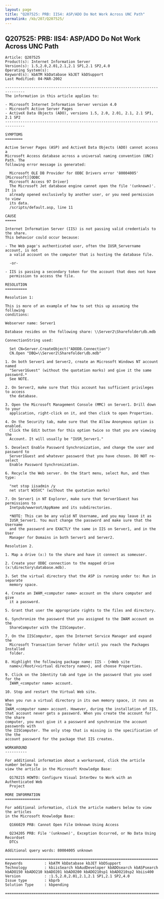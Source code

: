 ```yaml
---
layout: page
title: "Q207525: PRB: IIS4: ASP/ADO Do Not Work Across UNC Path"
permalink: /kb/207/Q207525/
---
```


## Q207525: PRB: IIS4: ASP/ADO Do Not Work Across UNC Path

	Article: Q207525
	Product(s): Internet Information Server
	Version(s): 1.5,2.0,2.01,2.1,2.1 SP1,2.1 SP2,4.0
	Operating System(s): 
	Keyword(s): kbATM kbDatabase kbJET kbDSupport
	Last Modified: 04-MAR-2002
	
	-------------------------------------------------------------------------------
	The information in this article applies to:
	
	- Microsoft Internet Information Server version 4.0 
	- Microsoft Active Server Pages 
	- ActiveX Data Objects (ADO), versions 1.5, 2.0, 2.01, 2.1, 2.1 SP1, 2.1 SP2 
	-------------------------------------------------------------------------------
	
	SYMPTOMS
	========
	
	Active Server Pages (ASP) and ActiveX Data Objects (ADO) cannot access a
	Microsoft Access database across a universal naming convention (UNC) Path. The
	following error message is generated:
	
	  Microsoft OLE DB Provider for ODBC Drivers error '80004005' [Microsoft][ODBC
	  Microsoft Access 97 Driver]
	  The Microsoft Jet database engine cannot open the file '(unknown)'. It is
	  already opened exclusively by another user, or you need permission to view
	  its data.
	  /scripts/default.asp, line 11
	
	CAUSE
	=====
	
	Internet Information Server (IIS) is not passing valid credentials to the share.
	This behavior could occur because:
	
	- The Web page's authenticated user, often the IUSR_Servername account, is not
	  a valid account on the computer that is hosting the database file.
	
	  -or-
	
	- IIS is passing a secondary token for the account that does not have
	  permission to access the file.
	
	RESOLUTION
	==========
	
	Resolution 1:
	
	This is more of an example of how to set this up assuming the following
	conditions:
	
	Webserver name: Server1
	
	Database resides on the following share: \\Server2\Sharefolder\db.mdb
	
	ConnectionString used:
	
	  Set CN=Server.CreateObject("ADODB.Connection")
	  CN.Open "DBQ=\\Server2\Sharefolder\db.mdb"
	
	1. On both Server1 and Server2, create an Microsoft Windows NT account named
	  "Server1Guest" (without the quotation marks) and give it the same password.*
	  See NOTE.
	
	2. On Server2, make sure that this account has sufficient privileges to access
	  the database.
	
	3. Open the Microsoft Management Console (MMC) on Server1. Drill down to your
	  application, right-click on it, and then click to open Properties.
	
	4. On the Security tab, make sure that the Allow Anonymous option is enabled.
	  Click the Edit button for this option twice so that you are viewing the
	  Account. It will usually be "IUSR_Server1."
	
	5. Deselect Enable Password Synchronization, and change the user and password to
	  Server1Guest and whatever password that you have chosen. DO NOT re-select
	  Enable Password Synchronization.
	
	6. Recycle the Web server. On the Start menu, select Run, and then type:
	
	  "net stop iisadmin /y
	  net start W3SVC" (without the quotation marks)
	
	7. On Server1 in NT Explorer, make sure that Server1Guest has permissions to
	  Inetpub/wwwroot/AppName and its subdirectories.
	
	  *NOTE: This can be any valid NT Username, and you may leave it as
	  IUSR_Server1. You must change the password and make sure that the Username
	  and the password are EXACTLY the same in IIS on Server1, and in the User
	  Manager for Domains in both Server1 and Server2.
	
	Resolution 2.
	
	1. Map a drive (x:) to the share and have it connect as someuser.
	
	2. Create your ODBC connection to the mapped drive (x:\directory\database.mdb).
	
	3. Set the virtual directory that the ASP is running under to: Run in separate
	  memory space.
	
	4. Create an IWAM_<computer name> account on the share computer and give
	  it a password.
	
	5. Grant that user the appropriate rights to the files and directory.
	
	6. Synchronize the password that you assigned to the IWAM account on the
	  ShareComputer with the IISComputer.
	
	7. On the IISComputer, open the Internet Service Manager and expand the
	  Microsoft Transaction Server folder until you reach the Packages Installed
	  folder.
	
	8. Highlight the following package name: IIS - {<Web site
	  name>//Root/<virtual directory name>}, and choose Properties.
	
	9. Click on the Identity tab and type in the password that you used for the
	  IWAM_<computer name> account.
	
	10. Stop and restart the Virtual Web site.
	
	When you run a virtual directory in its own memory space, it runs as the
	IWAM_<computer name> account. However, during the installation of IIS,
	that account never gets a password. When you create the account for the share
	computer, you must give it a password and synchronize the account passwords with
	the IISComputer. The only step that is missing is the specification of the the
	account password for the package that IIS creates.
	
	WORKAROUND
	----------
	
	For additional information about a workaround, click the article number below to
	view the article in the Microsoft Knowledge Base:
	
	  Q178215 HOWTO: Configure Visual InterDev to Work with an Authenticated Web
	  Project
	
	MORE INFORMATION
	================
	
	For additional information, click the article numbers below to view the articles
	in the Microsoft Knowledge Base:
	
	  Q166029 PRB: Cannot Open File Unknown Using Access
	
	  Q234205 PRB: File '(unknown)', Exception Occurred, or No Data Using Recordset
	  DTCs
	
	Additional query words: 80004005 unknown
	
	======================================================================
	Keywords          : kbATM kbDatabase kbJET kbDSupport 
	Technology        : kbiisSearch kbAudDeveloper kbADOsearch kbASPsearch kbADO150 kbADO210 kbADO201 kbADO200 kbADO210sp1 kbADO210sp2 kbiis400
	Version           : :1.5,2.0,2.01,2.1,2.1 SP1,2.1 SP2,4.0
	Issue type        : kbprb
	Solution Type     : kbpending
	
	=============================================================================
	
